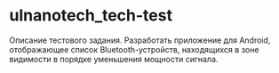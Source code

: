 # ulnanotech_tech-test

Описание тестового задания.
Разработать приложение для Android, отображающее список Bluetooth-устройств, находящихся в зоне видимости в порядке уменьшения мощности сигнала.  
